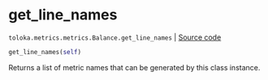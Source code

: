 # get_line_names
`toloka.metrics.metrics.Balance.get_line_names` | [Source code](https://github.com/Toloka/toloka-kit/blob/v0.1.26/src/metrics/metrics.py#L174)

```python
get_line_names(self)
```

Returns a list of metric names that can be generated by this class instance.


